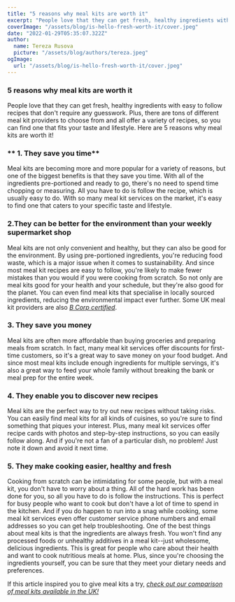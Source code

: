 ```yaml
---
title: "5 reasons why meal kits are worth it"
excerpt: "People love that they can get fresh, healthy ingredients with easy to follow recipes that don't require any guesswork. Plus, there are tons of different meal kit providers to choose from and all offer a variety of recipes, so you can find one that fits your taste and lifestyle. Here are 5 reasons why meal kits are worth it!"
coverImage: "/assets/blog/is-hello-fresh-worth-it/cover.jpeg"
date: "2022-01-29T05:35:07.322Z"
author:
  name: Tereza Rusova
  picture: "/assets/blog/authors/tereza.jpeg"
ogImage:
  url: "/assets/blog/is-hello-fresh-worth-it/cover.jpeg"
---
```


### **5 reasons why meal kits are worth it**

People love that they can get fresh, healthy ingredients with easy to follow recipes that don't require any guesswork. Plus, there are tons of different meal kit providers to choose from and all offer a variety of recipes, so you can find one that fits your taste and lifestyle. Here are 5 reasons why meal kits are worth it!

### ** 1. They save you time**

Meal kits are becoming more and more popular for a variety of reasons, but one of the biggest benefits is that they save you time. With all of the ingredients pre-portioned and ready to go, there's no need to spend time chopping or measuring. All you have to do is follow the recipe, which is usually easy to do. With so many meal kit services on the market, it's easy to find one that caters to your specific taste and lifestyle.

### **2.They can be better for the environment than your weekly supermarket shop**

Meal kits are not only convenient and healthy, but they can also be good for the environment. By using pre-portioned ingredients, you're reducing food waste, which is a major issue when it comes to sustainability. And since most meal kit recipes are easy to follow, you're likely to make fewer mistakes than you would if you were cooking from scratch. So not only are meal kits good for your health and your schedule, but they're also good for the planet. You can even find meal kits that specialise in locally sourced ingredients, reducing the environmental impact ever further. Some UK meal kit providers are also [_B Corp certified_](https://www.bcorporation.net/en-us/certification).

### **3. They save you money**

Meal kits are often more affordable than buying groceries and preparing meals from scratch. In fact, many meal kit services offer discounts for first-time customers, so it's a great way to save money on your food budget. And since most meal kits include enough ingredients for multiple servings, it's also a great way to feed your whole family without breaking the bank or meal prep for the entire week.

### **4. They enable you to discover new recipes**

Meal kits are the perfect way to try out new recipes without taking risks. You can easily find meal kits for all kinds of cuisines, so you're sure to find something that piques your interest. Plus, many meal kit services offer recipe cards with photos and step-by-step instructions, so you can easily follow along. And if you're not a fan of a particular dish, no problem! Just note it down and avoid it next time.

### **5. They make cooking easier, healthy and fresh**

Cooking from scratch can be intimidating for some people, but with a meal kit, you don't have to worry about a thing. All of the hard work has been done for you, so all you have to do is follow the instructions. This is perfect for busy people who want to cook but don't have a lot of time to spend in the kitchen. And if you do happen to run into a snag while cooking, some meal kit services even offer customer service phone numbers and email addresses so you can get help troubleshooting. One of the best things about meal kits is that the ingredients are always fresh. You won't find any processed foods or unhealthy additives in a meal kit--just wholesome, delicious ingredients. This is great for people who care about their health and want to cook nutritious meals at home. Plus, since you're choosing the ingredients yourself, you can be sure that they meet your dietary needs and preferences.

If this article inspired you to give meal kits a try, [_check out our comparison of meal kits available in the UK!_](https://www.whichmealservice.com/)
